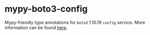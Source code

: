 # mypy-boto3-config

Mypy-friendly type annotations for `boto3` 1.10.19 `config` service.
More information can be found [here](https://github.com/vemel/mypy_boto3).